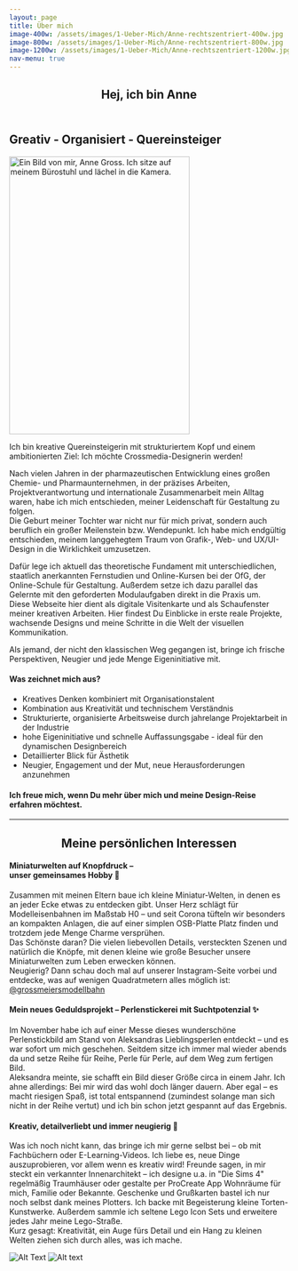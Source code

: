 ```yaml
---
layout: page
title: Über mich
image-400w: /assets/images/1-Ueber-Mich/Anne-rechtszentriert-400w.jpg
image-800w: /assets/images/1-Ueber-Mich/Anne-rechtszentriert-800w.jpg
image-1200w: /assets/images/1-Ueber-Mich/Anne-rechtszentriert-1200w.jpg
nav-menu: true
---
```


<!-- Main -->
<div id="main" class="alt">

<!-- One -->
<section id="one">
<div class="inner">

<header class="major">
	<h1>Hej, ich bin Anne</h1>
</header>
<!-- Content -->
<h2 id="content">Greativ - Organisiert - Quereinsteiger</h2>
<img 
	src="{{ 'assets/images/1-Ueber-Mich/Anne-frontal-1200w.jpg' | relative_url }}" 
	srcset="
		{{ 'assets/images/1-Ueber-Mich/Anne-frontal-100w.jpg' | relative_url }} 100w
		, {{ 'assets/images/1-Ueber-Mich/Anne-frontal-400w.jpg' | relative_url }} 400w
		, {{ 'assets/images/1-Ueber-Mich/Anne-frontal-800w.jpg' | relative_url }} 800w
		, {{ 'assets/images/1-Ueber-Mich/Anne-frontal-1200w.jpg' | relative_url }} 1200w
	"
	sizes="
		33vw
	"
	alt="Ein Bild von mir, Anne Gross. Ich sitze auf meinem Bürostuhl und lächel in die Kamera." 
	width="325" 
	height="500"
	class="float-img-inline-end"
/>
<p>Ich bin kreative Quereinsteigerin mit strukturiertem Kopf und einem ambitionierten Ziel: Ich möchte Crossmedia-Designerin werden!</p>
<p>Nach vielen Jahren in der pharmazeutischen Entwicklung eines großen Chemie- und Pharmaunternehmen, in der präzises Arbeiten, Projektverantwortung und internationale Zusammenarbeit mein Alltag waren, habe ich mich entschieden, meiner Leidenschaft für Gestaltung zu folgen.<br>Die Geburt meiner Tochter war nicht nur für mich privat, sondern auch beruflich ein großer Meilenstein bzw. Wendepunkt. Ich habe mich endgültig entschieden, meinem langgehegtem Traum von Grafik-, Web- und UX/UI-Design in die Wirklichkeit umzusetzen.</p>
<p>Dafür lege ich aktuell das theoretische Fundament mit unterschiedlichen, staatlich anerkannten Fernstudien und Online-Kursen bei der OfG, der Online-Schule für Gestaltung. Außerdem setze ich dazu parallel das Gelernte mit den geforderten Modulaufgaben direkt in die Praxis um.<br>Diese Webseite hier dient als digitale Visitenkarte und als Schaufenster meiner kreativen Arbeiten. Hier findest Du Einblicke in erste reale Projekte, wachsende Designs und meine Schritte in die Welt der visuellen Kommunikation.</p>
<p>Als jemand, der nicht den klassischen Weg gegangen ist, bringe ich frische Perspektiven, Neugier und jede Menge Eigeninitiative mit.</p>


<h4>Was zeichnet mich aus?</h4>
<ul>
	<li>Kreatives Denken kombiniert mit Organisationstalent</li>
	<li>Kombination aus Kreativität und technischem Verständnis</li>
	<li>Strukturierte, organisierte Arbeitsweise durch jahrelange Projektarbeit in der Industrie</li>
	<li>hohe Eigeninitiative und schnelle Auffassungsgabe - ideal für den dynamischen Designbereich</li>
	<li>Detaillierter Blick für Ästhetik</li>
	<li>Neugier, Engagement und der Mut, neue Herausforderungen anzunehmen</li>
</ul>

<h4>Ich freue mich, wenn Du mehr über mich und meine Design-Reise erfahren möchtest.</h4>
<hr class="major" />
<!-- Break -->
<h2 style="text-align: center;">Meine persönlichen Interessen</h2>
<div class="row">
	<div class="4u 12u$(medium)">
		<h4>Miniaturwelten auf Knopfdruck – <br> unser gemeinsames Hobby 🚂</h4>
		<p>Zusammen mit meinen Eltern baue ich kleine Miniatur-Welten, in denen es an jeder Ecke etwas zu entdecken gibt. Unser Herz schlägt für Modelleisenbahnen im Maßstab H0 – und seit Corona tüfteln wir besonders an kompakten Anlagen, die auf einer simplen OSB-Platte Platz finden und trotzdem jede Menge Charme versprühen. <br> Das Schönste daran? Die vielen liebevollen Details, versteckten Szenen und natürlich die Knöpfe, mit denen kleine wie große Besucher unsere Miniaturwelten zum Leben erwecken können. <br> Neugierig? Dann schau doch mal auf unserer Instagram-Seite vorbei und entdecke, was auf wenigen Quadratmetern alles möglich ist: <a href="https://www.instagram.com/grossmeiersmodellbahn/">@grossmeiersmodellbahn</a> </p>
	</div>
	<div class="4u 12u$(medium)">
		<h4>Mein neues Geduldsprojekt – Perlenstickerei mit Suchtpotenzial ✨</h4>
		<p>Im November habe ich auf einer Messe dieses wunderschöne Perlenstickbild am Stand von Aleksandras Lieblingsperlen entdeckt – und es war sofort um mich geschehen. Seitdem sitze ich immer mal wieder abends da und setze Reihe für Reihe, Perle für Perle, auf dem Weg zum fertigen Bild. <br> Aleksandra meinte, sie schafft ein Bild dieser Größe circa in einem Jahr. Ich ahne allerdings: Bei mir wird das wohl doch länger dauern. Aber egal – es macht riesigen Spaß, ist total entspannend (zumindest solange man sich nicht in der Reihe vertut) und ich bin schon jetzt gespannt auf das Ergebnis.</p>
	</div>
	<div class="4u$ 12u$(medium)">
		<h4>Kreativ, detailverliebt und immer neugierig 🎨</h4>
		<p>Was ich noch nicht kann, das bringe ich mir gerne selbst bei – ob mit Fachbüchern oder E-Learning-Videos. Ich liebe es, neue Dinge auszuprobieren, vor allem wenn es kreativ wird! Freunde sagen, in mir steckt ein verkannter Innenarchitekt – ich designe u.a. in "Die Sims 4" regelmäßig Traumhäuser oder gestalte per ProCreate App Wohnräume für mich, Familie oder Bekannte. Geschenke und Grußkarten bastel ich nur noch selbst dank meines Plotters. Ich backe mit Begeisterung kleine Torten-Kunstwerke. Außerdem sammle ich seltene Lego Icon Sets und erweitere jedes Jahr meine Lego-Straße. <br> Kurz gesagt: Kreativität, ein Auge fürs Detail und ein Hang zu kleinen Welten ziehen sich durch alles, was ich mache.</p>
	</div>
</div>

<glider-gallery lightbox-id="visitenkarten">
      <img 
        slot="image-1" 
        alt="Alt Text" 
        src="{% link /assets/images/3-OfG-Studium/1_Grundlagen-Grafiksoftware/Grundlagen-Grafiksoftware_Modul-03_Visitenkarte-Version1-1200w.jpg %}" 
        srcset="
            {% link /assets/images/3-OfG-Studium/1_Grundlagen-Grafiksoftware/Grundlagen-Grafiksoftware_Modul-03_Visitenkarte-Version1-100w.jpg %} 100w
            , {% link /assets/images/3-OfG-Studium/1_Grundlagen-Grafiksoftware/Grundlagen-Grafiksoftware_Modul-03_Visitenkarte-Version1-400w.jpg %} 400w
            , {% link /assets/images/3-OfG-Studium/1_Grundlagen-Grafiksoftware/Grundlagen-Grafiksoftware_Modul-03_Visitenkarte-Version1-800w.jpg %} 800w
            , {% link /assets/images/3-OfG-Studium/1_Grundlagen-Grafiksoftware/Grundlagen-Grafiksoftware_Modul-03_Visitenkarte-Version1-1200w.jpg %} 1200w
        "
        sizes="80vw"
      />
      <img 
        slot="image-2" 
        alt="Alt text" 
        src="{% link /assets/images/3-OfG-Studium/1_Grundlagen-Grafiksoftware/Grundlagen-Grafiksoftware_Modul-03_Visitenkarte-Version2-1200w.jpg %}" 
        srcset="
            {% link /assets/images/3-OfG-Studium/1_Grundlagen-Grafiksoftware/Grundlagen-Grafiksoftware_Modul-03_Visitenkarte-Version2-100w.jpg %} 100w
            , {% link /assets/images/3-OfG-Studium/1_Grundlagen-Grafiksoftware/Grundlagen-Grafiksoftware_Modul-03_Visitenkarte-Version2-400w.jpg %} 400w
            , {% link /assets/images/3-OfG-Studium/1_Grundlagen-Grafiksoftware/Grundlagen-Grafiksoftware_Modul-03_Visitenkarte-Version2-800w.jpg %} 800w
            , {% link /assets/images/3-OfG-Studium/1_Grundlagen-Grafiksoftware/Grundlagen-Grafiksoftware_Modul-03_Visitenkarte-Version2-1200w.jpg %} 1200w
        "
        sizes="80vw"
      />
  </glider-gallery>
